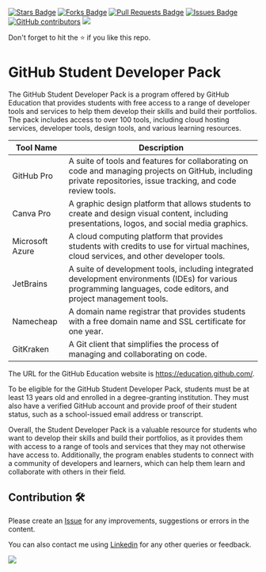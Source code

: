 <a href="https://github.com/drshahizan/learn-github/stargazers"><img src="https://img.shields.io/github/stars/drshahizan/learn-github" alt="Stars Badge"/></a>
<a href="https://github.com/drshahizan/learn-github/network/members"><img src="https://img.shields.io/github/forks/drshahizan/learn-github" alt="Forks Badge"/></a>
<a href="https://github.com/drshahizan/learn-github/pulls"><img src="https://img.shields.io/github/issues-pr/drshahizan/learn-github" alt="Pull Requests Badge"/></a>
<a href="https://github.com/drshahizan/learn-github/issues"><img src="https://img.shields.io/github/issues/drshahizan/learn-github" alt="Issues Badge"/></a>
<a href="https://github.com/drshahizan/learn-github/graphs/contributors"><img alt="GitHub contributors" src="https://img.shields.io/github/contributors/drshahizan/learn-github?color=2b9348"></a>
![](https://visitor-badge.glitch.me/badge?page_id=drshahizan/learn-cloud)

Don't forget to hit the :star: if you like this repo.


# GitHub Student Developer Pack
The GitHub Student Developer Pack is a program offered by GitHub Education that provides students with free access to a range of developer tools and services to help them develop their skills and build their portfolios. The pack includes access to over 100 tools, including cloud hosting services, developer tools, design tools, and various learning resources.

| Tool Name | Description |
| --- | --- |
| GitHub Pro | A suite of tools and features for collaborating on code and managing projects on GitHub, including private repositories, issue tracking, and code review tools. |
| Canva Pro | A graphic design platform that allows students to create and design visual content, including presentations, logos, and social media graphics. |
| Microsoft Azure | A cloud computing platform that provides students with credits to use for virtual machines, cloud services, and other developer tools. |
| JetBrains | A suite of development tools, including integrated development environments (IDEs) for various programming languages, code editors, and project management tools. |
| Namecheap | A domain name registrar that provides students with a free domain name and SSL certificate for one year. |
| GitKraken | A Git client that simplifies the process of managing and collaborating on code. |

The URL for the GitHub Education website is https://education.github.com/.

To be eligible for the GitHub Student Developer Pack, students must be at least 13 years old and enrolled in a degree-granting institution. They must also have a verified GitHub account and provide proof of their student status, such as a school-issued email address or transcript.

Overall, the Student Developer Pack is a valuable resource for students who want to develop their skills and build their portfolios, as it provides them with access to a range of tools and services that they may not otherwise have access to. Additionally, the program enables students to connect with a community of developers and learners, which can help them learn and collaborate with others in their field.

## Contribution 🛠️
Please create an [Issue](https://github.com/drshahizan/learn-github/issues) for any improvements, suggestions or errors in the content.

You can also contact me using [Linkedin](https://www.linkedin.com/in/drshahizan/) for any other queries or feedback.

![](https://visitor-badge.glitch.me/badge?page_id=drshahizan)

